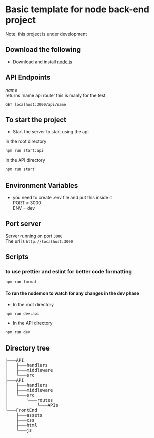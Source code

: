 # Basic template for node back-end project 

Note: this project is under development

## Download the following
-   Download and install [node.js](https://nodejs.org/en/)

## API Endpoints
_name_ <br/>
returns 'name api route' this is manly for the test
<br />
```http
GET localhost:3000/api/name
```


## To start the project 

- Start the server to start using the api
 
In the root directory
```bash
npm run start:api
```
In the API directory
```bash
npm run start
```


## Environment Variables

-  you need to create .env file and put this inside it<br />
    PORT = 3000<br />
    ENV = dev<br />

## Port server
Server running on port `3000` <br />
The url is `http://localhost:3000`<br />


## Scripts


### to use prettier and eslint for better code formatting
```bash
npm run format
```

#### To run the nodemon to watch for any changes in the dev phase

- In the root directory
```bash
npm run dev:api
```
- In the API directory
```bash
npm run dev
```
## Directory tree
<pre>
├───API 
│   ├───handlers 
│   ├───middleware 
│   └───src 
├───API
│   ├───handlers
│   ├───middleware
│   └───src
│       └───routes
│           └───APIs
└───FrontEnd
    ├───assets
    ├───css
    ├───html
    └───js
</pre>